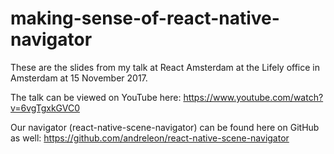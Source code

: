 # making-sense-of-react-native-navigator

These are the slides from my talk at React Amsterdam at the Lifely office in Amsterdam at 15 November 2017.

The talk can be viewed on YouTube here: https://www.youtube.com/watch?v=6vgTgxkGVC0

Our navigator (react-native-scene-navigator) can be found here on GitHub as well: https://github.com/andreleon/react-native-scene-navigator
